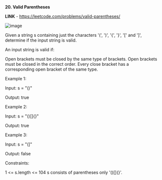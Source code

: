 **20. Valid Parentheses**

**LINK** - https://leetcode.com/problems/valid-parentheses/

![image](https://user-images.githubusercontent.com/92528845/189897968-032f359a-9089-4e88-8a69-16a233543edb.png)


Given a string s containing just the characters '(', ')', '{', '}', '[' and ']', determine if the input string is valid.

An input string is valid if:

Open brackets must be closed by the same type of brackets.
Open brackets must be closed in the correct order.
Every close bracket has a corresponding open bracket of the same type.
 

Example 1:

Input: s = "()"

Output: true


Example 2:

Input: s = "()[]{}"

Output: true


Example 3:

Input: s = "(]"

Output: false
 

Constraints:

1 <= s.length <= 104
s consists of parentheses only '()[]{}'.
